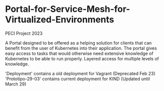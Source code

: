 # Portal-for-Service-Mesh-for-Virtualized-Environments

PECI Project 2023

A Portal designed to be offered as a helping solution for clients that can benefit from the user of Kubernetes into their application. The portal gives easy access to tasks that would otherwise need extensive knowledge of Kubernetes to be able to run properly. Layered access for multiple levels of knowledge.

'Deployment' contains a old deployment for Vagrant (Deprecated Feb 23)
'Prototipo-29-03' contains current deployment for KIND (Updated until March 29)
